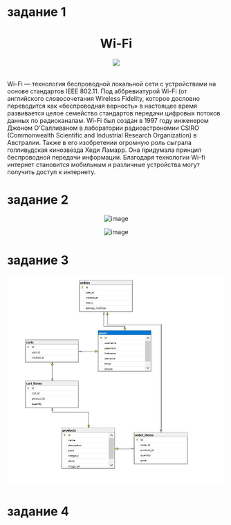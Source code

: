 # задание 1
<h1 align = "center">Wi-Fi</h1>
<div align = "center">
<img src =https://taisy0.com/wp-content/uploads/2016/06/wifi.jpg>
</div>

<h2 align = "center"></h2>
Wi-Fi — технология беспроводной локальной сети с устройствами на основе стандартов IEEE 802.11. Под аббревиатурой Wi-Fi (от английского словосочетания Wireless Fidelity, которое дословно переводится как «беспроводная верность» в настоящее время развивается целое семейство стандартов передачи цифровых потоков данных по радиоканалам. 
Wi-Fi был создан в 1997 году инженером Джоном О'Салливаном в лаборатории радиоастрономии CSIRO (Commonwealth Scientific and Industrial Research Organization) в Австралии.
Также в его изобретении огромную роль сыграла голливудская кинозвезда Хеди Ламарр. Она придумала принцип беспроводной передачи информации.
Благодаря технологии Wi-fi интернет становится мобильным и различные устройства могут получить доступ к интернету.

# задание 2
<div align = "center">

![image](https://user-images.githubusercontent.com/130051831/231482304-42808e31-7100-4f2c-b8e5-9db3aec5afa1.png)

![image](https://user-images.githubusercontent.com/130051831/231483400-4123f63d-3534-4580-9330-4784a8e9f6b5.png)
</div>

# задание 3
</div>
<div align = "center">
 <img src="бд.jpg">
</div>

# задание 4
